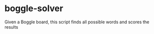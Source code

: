 boggle-solver
=============

Given a Boggle board, this script finds all possible words and scores the results
